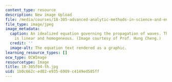 ```yaml
---
content_type: resource
description: New image Upload
file: /media/courses/18-305-advanced-analytic-methods-in-science-and-engineering-fall-2004/1b0c662ced02e9356989c4149ed585ff_18-305f04-th.jpg
file_type: image/jpeg
image_metadata:
  caption: An idealized equation governing the propagation of waves. This equation
    is linear and homogeneous. (Image courtesy of Prof. Hung Cheng.)
  credit: ''
  image-alt: The equation text rendered as a graphic.
learning_resource_types: []
ocw_type: OCWImage
resourcetype: Image
title: 18-305f04-th.jpg
uid: 1b0c662c-ed02-e935-6989-c4149ed585ff
---
```


